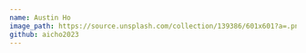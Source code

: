 ```yaml
---
name: Austin Ho
image_path: https://source.unsplash.com/collection/139386/601x601?a=.png
github: aicho2023
---
```


